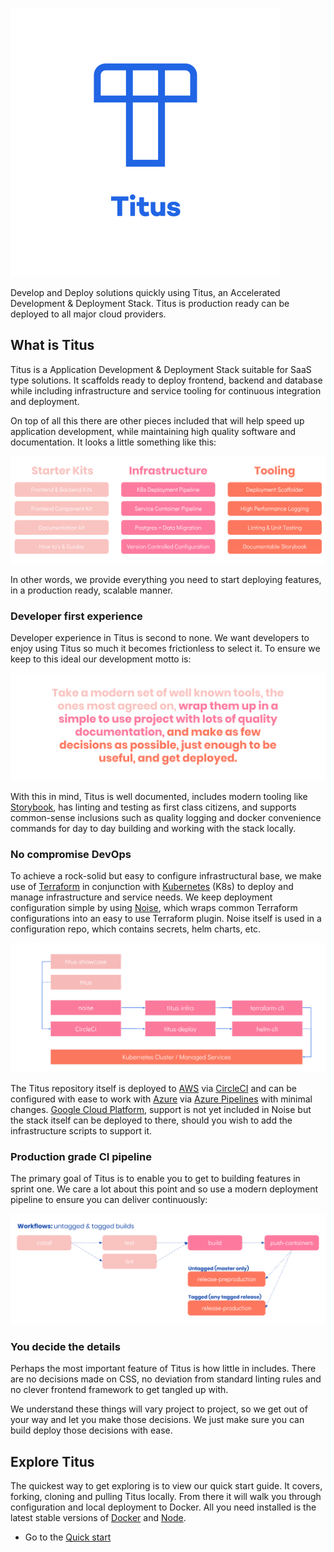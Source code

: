 ![logo][]

Develop and Deploy solutions quickly using Titus, an Accelerated Development & Deployment Stack. Titus is production ready can be deployed to all major cloud providers.

## What is Titus
Titus is a Application Development & Deployment Stack suitable for SaaS type solutions. It scaffolds ready to deploy frontend, backend and database while including infrastructure and service tooling for continuous integration and deployment.

On top of all this there are other pieces included that will help speed up application development, while maintaining high quality software and documentation. It looks a little something like this:

![titus-feature-overview][]

In other words, we provide everything you need to start deploying features, in a production ready, scalable manner.

### Developer first experience
Developer experience in Titus is second to none. We want developers to enjoy using Titus so much it becomes frictionless to select it. To ensure we keep to this ideal our development motto is:

![titus-developer-statement][]

With this in mind, Titus is well documented, includes modern tooling like [Storybook][], has linting and testing as first class citizens, and supports common-sense inclusions such as quality logging and docker convenience commands for day to day building and working with the stack locally. 

### No compromise DevOps
To achieve a rock-solid but easy to configure infrastructural base, we make use of [Terraform][] in conjunction with [Kubernetes][] (K8s) to deploy and manage infrastructure and service needs. We keep deployment configuration simple by using [Noise][], which wraps common Terraform configurations into an easy to use Terraform plugin. Noise itself is used in a configuration repo, which contains secrets, helm charts, etc.

![titus-pipeline][]

The Titus repository itself is deployed to [AWS][] via [CircleCI][] and can be configured with ease to work with [Azure][] via [Azure Pipelines][] with minimal changes. [Google Cloud Platform][GCP], support is not yet included in Noise but the stack itself can be deployed to there, should you wish to add the infrastructure scripts to support it.

### Production grade CI pipeline
The primary goal of Titus is to enable you to get to building features in sprint one. We care a lot about this point and so use a modern deployment pipeline to ensure you can deliver continuously:

![titus-ci-pipeline][]

### You decide the details
Perhaps the most important feature of Titus is how little in includes. There are no decisions made on CSS, no deviation from standard linting rules and no clever frontend framework to get tangled up with.

We understand these things will vary project to project, so we get out of your way and let you make those decisions. We just make sure you can build deploy those decisions with ease.

## Explore Titus
The quickest way to get exploring is to view our quick start guide. It covers, forking, cloning and pulling Titus locally. From there it will walk you through configuration and local deployment to Docker. All you need installed is the latest stable versions of [Docker][] and [Node][].

- Go to the [Quick start][]


<!-- External Links -->
[Noise]: https://nearform.github.io/noise
[titus-noise-cli]: https://github.com/nearform/titus-noise-cli
[CircleCI]: https://circleci.com/product/#features
[Storybook]: https://storybook.js.org/
[Terraform]: https://www.terraform.io/
[Kubernetes]:  https://kubernetes.io/
[Docker]: https://www.docker.com/
[Node]: https://nodejs.org/en/
[AWS]: /
[Azure]: /
[Azure Pipelines]: /
[GCP]: /

<!-- Internal Links -->
[Quick start]: quick-start/

<!-- Images -->
[logo]: img/logo-pos.svg
[titus-feature-overview]: img/titus-feature-overview.svg
[titus-deployment-workflow]: img/titus-deployment-workflow.svg
[titus-developer-statement]: img/titus-developer-statement.svg
[titus-ci-pipeline]: img/titus-ci-pipeline.svg
[titus-pipeline]: img/titus-pipeline.svg
